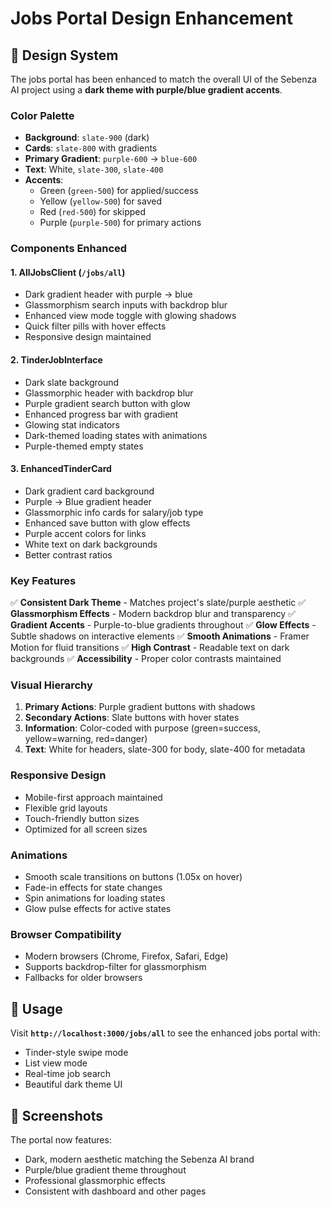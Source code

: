 # Jobs Portal Design Enhancement

## 🎨 Design System

The jobs portal has been enhanced to match the overall UI of the Sebenza AI project using a **dark theme with purple/blue gradient accents**.

### Color Palette

- **Background**: `slate-900` (dark)
- **Cards**: `slate-800` with gradients
- **Primary Gradient**: `purple-600` → `blue-600`
- **Text**: White, `slate-300`, `slate-400`
- **Accents**: 
  - Green (`green-500`) for applied/success
  - Yellow (`yellow-500`) for saved
  - Red (`red-500`) for skipped
  - Purple (`purple-500`) for primary actions

### Components Enhanced

#### 1. **AllJobsClient** (`/jobs/all`)
- Dark gradient header with purple → blue
- Glassmorphism search inputs with backdrop blur
- Enhanced view mode toggle with glowing shadows
- Quick filter pills with hover effects
- Responsive design maintained

#### 2. **TinderJobInterface**
- Dark slate background
- Glassmorphic header with backdrop blur
- Purple gradient search button with glow
- Enhanced progress bar with gradient
- Glowing stat indicators
- Dark-themed loading states with animations
- Purple-themed empty states

#### 3. **EnhancedTinderCard**
- Dark gradient card background
- Purple → Blue gradient header
- Glassmorphic info cards for salary/job type
- Enhanced save button with glow effects
- Purple accent colors for links
- White text on dark backgrounds
- Better contrast ratios

### Key Features

✅ **Consistent Dark Theme** - Matches project's slate/purple aesthetic
✅ **Glassmorphism Effects** - Modern backdrop blur and transparency
✅ **Gradient Accents** - Purple-to-blue gradients throughout
✅ **Glow Effects** - Subtle shadows on interactive elements
✅ **Smooth Animations** - Framer Motion for fluid transitions
✅ **High Contrast** - Readable text on dark backgrounds
✅ **Accessibility** - Proper color contrasts maintained

### Visual Hierarchy

1. **Primary Actions**: Purple gradient buttons with shadows
2. **Secondary Actions**: Slate buttons with hover states
3. **Information**: Color-coded with purpose (green=success, yellow=warning, red=danger)
4. **Text**: White for headers, slate-300 for body, slate-400 for metadata

### Responsive Design

- Mobile-first approach maintained
- Flexible grid layouts
- Touch-friendly button sizes
- Optimized for all screen sizes

### Animations

- Smooth scale transitions on buttons (1.05x on hover)
- Fade-in effects for state changes
- Spin animations for loading states
- Glow pulse effects for active states

### Browser Compatibility

- Modern browsers (Chrome, Firefox, Safari, Edge)
- Supports backdrop-filter for glassmorphism
- Fallbacks for older browsers

## 🚀 Usage

Visit **`http://localhost:3000/jobs/all`** to see the enhanced jobs portal with:
- Tinder-style swipe mode
- List view mode
- Real-time job search
- Beautiful dark theme UI

## 📱 Screenshots

The portal now features:
- Dark, modern aesthetic matching the Sebenza AI brand
- Purple/blue gradient theme throughout
- Professional glassmorphic effects
- Consistent with dashboard and other pages
